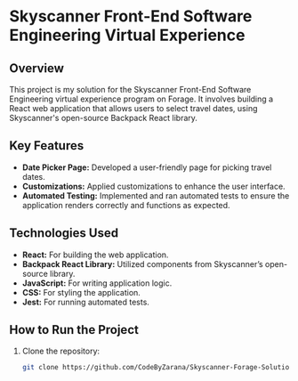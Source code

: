 # Skyscanner Front-End Software Engineering Virtual Experience

## Overview
This project is my solution for the Skyscanner Front-End Software Engineering virtual experience program on Forage. It involves building a React web application that allows users to select travel dates, using Skyscanner's open-source Backpack React library.

## Key Features
- **Date Picker Page:** Developed a user-friendly page for picking travel dates.
- **Customizations:** Applied customizations to enhance the user interface.
- **Automated Testing:** Implemented and ran automated tests to ensure the application renders correctly and functions as expected.

## Technologies Used
- **React:** For building the web application.
- **Backpack React Library:** Utilized components from Skyscanner’s open-source library.
- **JavaScript:** For writing application logic.
- **CSS:** For styling the application.
- **Jest:** For running automated tests.

## How to Run the Project
1. Clone the repository:
   ```sh
   git clone https://github.com/CodeByZarana/Skyscanner-Forage-Solution.git
